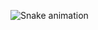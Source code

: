  ![Snake animation](https://github.com/liliantavarez/blob/output/github-contribution-grid-snake.svg)
